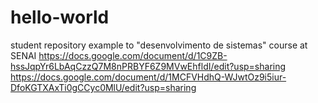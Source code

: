 # hello-world
student repository example to "desenvolvimento de sistemas" course at SENAI
https://docs.google.com/document/d/1C9ZB-hssJqpYr6LbAqCzzQ7M8nPRBYF6Z9MVwEhfldI/edit?usp=sharing
https://docs.google.com/document/d/1MCFVHdhQ-WJwtOz9i5iur-DfoKGTXAxTi0gCCyc0MlU/edit?usp=sharing
